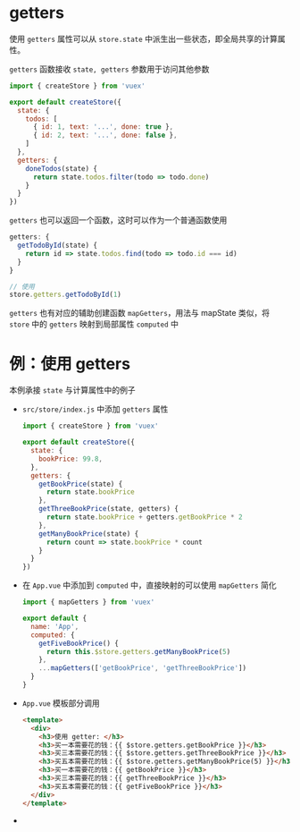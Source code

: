 # getters

使用 `getters` 属性可以从 `store.state` 中派生出一些状态，即全局共享的计算属性。

`getters` 函数接收 `state, getters` 参数用于访问其他参数

```js
import { createStore } from 'vuex'

export default createStore({
  state: {
    todos: [
      { id: 1, text: '...', done: true },
      { id: 2, text: '...', done: false },
    ]
  },
  getters: {
    doneTodos(state) {
      return state.todos.filter(todo => todo.done)
    }
  }
})
```

`getters` 也可以返回一个函数，这时可以作为一个普通函数使用

```js
getters: {
  getTodoById(state) {
    return id => state.todos.find(todo => todo.id === id)
  }
}

// 使用
store.getters.getTodoById(1)
```

`getters` 也有对应的辅助创建函数 `mapGetters`，用法与 mapState 类似，将 `store` 中的 `getters` 映射到局部属性 `computed` 中

# 例：使用 getters

本例承接 `state` 与计算属性中的<span data-type="text" parent-style="color: var(--b3-card-success-color);background-color: var(--b3-card-success-background);">例子</span>

* `src/store/index.js` 中添加 `getters` 属性

  ```js
  import { createStore } from 'vuex'

  export default createStore({
    state: {
      bookPrice: 99.8,
    },
    getters: {
      getBookPrice(state) {
        return state.bookPrice
      },
      getThreeBookPrice(state, getters) {
        return state.bookPrice + getters.getBookPrice * 2
      },
      getManyBookPrice(state) {
        return count => state.bookPrice * count
      }
    }
  })
  ```
* 在 `App.vue` 中添加到 `computed` 中，直接映射的可以使用 `mapGetters` 简化

  ```js
  import { mapGetters } from 'vuex'

  export default {
    name: 'App',
    computed: {
      getFiveBookPrice() {
        return this.$store.getters.getManyBookPrice(5)
      },
      ...mapGetters(['getBookPrice', 'getThreeBookPrice'])
    }
  }
  ```
* `App.vue` 模板部分调用

  ```html
  <template>
    <div>
      <h3>使用 getter: </h3>
      <h3>买一本需要花的钱：{{ $store.getters.getBookPrice }}</h3>
      <h3>买三本需要花的钱：{{ $store.getters.getThreeBookPrice }}</h3>
      <h3>买五本需要花的钱：{{ $store.getters.getManyBookPrice(5) }}</h3>
      <h3>买一本需要花的钱：{{ getBookPrice }}</h3>
      <h3>买三本需要花的钱：{{ getThreeBookPrice }}</h3>
      <h3>买五本需要花的钱：{{ getFiveBookPrice }}</h3>
    </div>
  </template>
  ```
* ‍
